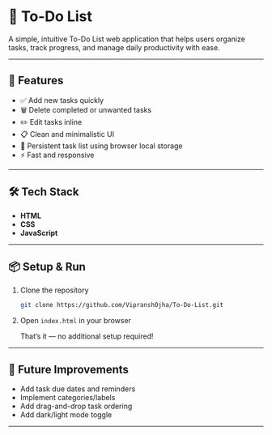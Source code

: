 # 📝 To-Do List

A simple, intuitive To-Do List web application that helps users organize tasks, track progress, and manage daily productivity with ease.

---

## 🚀 Features

* ✅ Add new tasks quickly
* 🗑️ Delete completed or unwanted tasks
* ✏️ Edit tasks inline
* 📋 Clean and minimalistic UI
* 📌 Persistent task list using browser local storage
* ⚡ Fast and responsive

---

## 🛠️ Tech Stack

* **HTML**
* **CSS**
* **JavaScript**

---

## 📦 Setup & Run

1. Clone the repository

   ```bash
   git clone https://github.com/VipranshOjha/To-Do-List.git
   ```

2. Open `index.html` in your browser

   That’s it — no additional setup required!

---

## 🎯 Future Improvements

* Add task due dates and reminders
* Implement categories/labels
* Add drag-and-drop task ordering
* Add dark/light mode toggle

---
